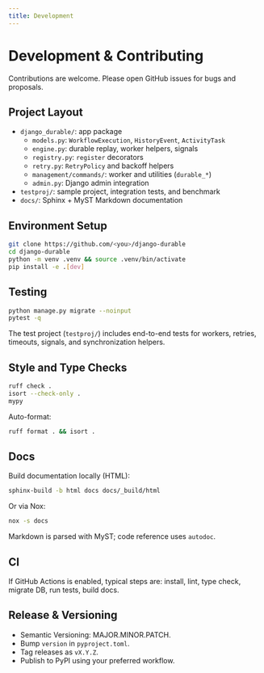 ```yaml
---
title: Development
---
```


# Development & Contributing

Contributions are welcome. Please open GitHub issues for bugs and proposals.

## Project Layout

- `django_durable/`: app package
  - `models.py`: `WorkflowExecution`, `HistoryEvent`, `ActivityTask`
  - `engine.py`: durable replay, worker helpers, signals
  - `registry.py`: `register` decorators
  - `retry.py`: `RetryPolicy` and backoff helpers
  - `management/commands/`: worker and utilities (`durable_*`)
  - `admin.py`: Django admin integration
- `testproj/`: sample project, integration tests, and benchmark
- `docs/`: Sphinx + MyST Markdown documentation

## Environment Setup

```bash
git clone https://github.com/<you>/django-durable
cd django-durable
python -m venv .venv && source .venv/bin/activate
pip install -e .[dev]
```

## Testing

```bash
python manage.py migrate --noinput
pytest -q
```

The test project (`testproj/`) includes end-to-end tests for workers, retries, timeouts, signals, and synchronization helpers.

## Style and Type Checks

```bash
ruff check .
isort --check-only .
mypy
```

Auto-format:

```bash
ruff format . && isort .
```

## Docs

Build documentation locally (HTML):

```bash
sphinx-build -b html docs docs/_build/html
```

Or via Nox:

```bash
nox -s docs
```

Markdown is parsed with MyST; code reference uses `autodoc`.

## CI

If GitHub Actions is enabled, typical steps are: install, lint, type check, migrate DB, run tests, build docs.

## Release & Versioning

- Semantic Versioning: MAJOR.MINOR.PATCH.
- Bump `version` in `pyproject.toml`.
- Tag releases as `vX.Y.Z`.
- Publish to PyPI using your preferred workflow.

